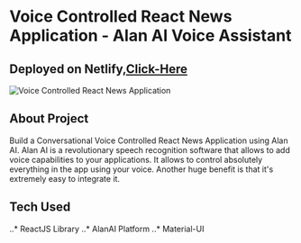 # Voice Controlled React News Application - Alan AI Voice Assistant

## Deployed on Netlify,[Click-Here](https://newsappbyjagjiwan.netlify.app/)

![Voice Controlled React News Application](https://i.ibb.co/gb0RktT/Screenshot-75.png)

## About Project

Build a Conversational Voice Controlled React News Application using Alan AI. Alan AI is a revolutionary speech recognition software that allows to add voice capabilities to your applications. It allows to control absolutely everything in the app using your voice. Another huge benefit is that it's extremely easy to integrate it.

## Tech Used

..* ReactJS Library
..* AlanAI Platform
..* Material-UI 

